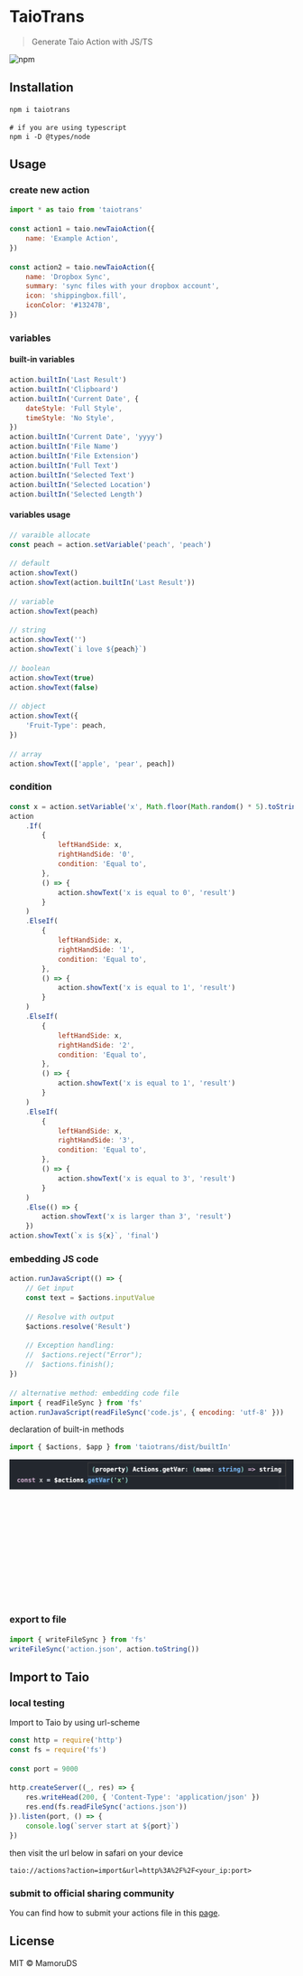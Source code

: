 # TaioTrans

> Generate Taio Action with JS/TS

![npm](https://img.shields.io/npm/v/taiotrans.svg?style=flat-square)

## Installation

```shell
npm i taiotrans

# if you are using typescript
npm i -D @types/node
```

## Usage

### create new action

```javascript
import * as taio from 'taiotrans'

const action1 = taio.newTaioAction({
    name: 'Example Action',
})

const action2 = taio.newTaioAction({
    name: 'Dropbox Sync',
    summary: 'sync files with your dropbox account',
    icon: 'shippingbox.fill',
    iconColor: '#13247B',
})
```

### variables

#### built-in variables

```javascript
action.builtIn('Last Result')
action.builtIn('Clipboard')
action.builtIn('Current Date', {
    dateStyle: 'Full Style',
    timeStyle: 'No Style',
})
action.builtIn('Current Date', 'yyyy')
action.builtIn('File Name')
action.builtIn('File Extension')
action.builtIn('Full Text')
action.builtIn('Selected Text')
action.builtIn('Selected Location')
action.builtIn('Selected Length')
```

#### variables usage

```javascript
// varaible allocate
const peach = action.setVariable('peach', 'peach')

// default
action.showText()
action.showText(action.builtIn('Last Result'))

// variable
action.showText(peach)

// string
action.showText('')
action.showText(`i love ${peach}`)

// boolean
action.showText(true)
action.showText(false)

// object
action.showText({
    'Fruit-Type': peach,
})

// array
action.showText(['apple', 'pear', peach])
```

### condition

```javascript
const x = action.setVariable('x', Math.floor(Math.random() * 5).toString())
action
    .If(
        {
            leftHandSide: x,
            rightHandSide: '0',
            condition: 'Equal to',
        },
        () => {
            action.showText('x is equal to 0', 'result')
        }
    )
    .ElseIf(
        {
            leftHandSide: x,
            rightHandSide: '1',
            condition: 'Equal to',
        },
        () => {
            action.showText('x is equal to 1', 'result')
        }
    )
    .ElseIf(
        {
            leftHandSide: x,
            rightHandSide: '2',
            condition: 'Equal to',
        },
        () => {
            action.showText('x is equal to 1', 'result')
        }
    )
    .ElseIf(
        {
            leftHandSide: x,
            rightHandSide: '3',
            condition: 'Equal to',
        },
        () => {
            action.showText('x is equal to 3', 'result')
        }
    )
    .Else(() => {
        action.showText('x is larger than 3', 'result')
    })
action.showText(`x is ${x}`, 'final')
```

### embedding JS code

```javascript
action.runJavaScript(() => {
    // Get input
    const text = $actions.inputValue

    // Resolve with output
    $actions.resolve('Result')

    // Exception handling:
    //  $actions.reject("Error");
    //  $actions.finish();
})

// alternative method: embedding code file
import { readFileSync } from 'fs'
action.runJavaScript(readFileSync('code.js', { encoding: 'utf-8' }))
```

declaration of built-in methods

```javascript
import { $actions, $app } from 'taiotrans/dist/builtIn'
```

 <p align="center" style="align:center;height:250px;"><img src="https://github.com/MamoruDS/TaioTrans/raw/main/static/MPDM195XBO2_2020-09-14_06-50-57.png" alt="logo"></p>

### export to file

```javascript
import { writeFileSync } from 'fs'
writeFileSync('action.json', action.toString())
```

## Import to Taio

### local testing

Import to Taio by using url-scheme

```javascript
const http = require('http')
const fs = require('fs')

const port = 9000

http.createServer((_, res) => {
    res.writeHead(200, { 'Content-Type': 'application/json' })
    res.end(fs.readFileSync('actions.json'))
}).listen(port, () => {
    console.log(`server start at ${port}`)
})
```

then visit the url below in safari on your device

```
taio://actions?action=import&url=http%3A%2F%2F<your_ip:port>
```

### submit to official sharing community

You can find how to submit your actions file in this [page](https://actions.taio.app/).

## License

MIT © MamoruDS
